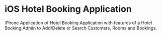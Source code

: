 # iOS Hotel Booking Application

iPhone Application of Hotel Booking Application with features of a Hotel Booking Admin to Add/Delete or Search Customers, Rooms and Bookings. 
